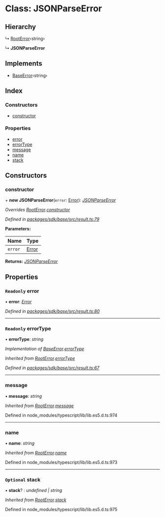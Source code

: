 # Class: JSONParseError

## Hierarchy

  ↳ [RootError](_result_.rooterror.md)‹string›

  ↳ **JSONParseError**

## Implements

* [BaseError](../interfaces/_result_.baseerror.md)‹string›

## Index

### Constructors

* [constructor](_result_.jsonparseerror.md#constructor)

### Properties

* [error](_result_.jsonparseerror.md#readonly-error)
* [errorType](_result_.jsonparseerror.md#readonly-errortype)
* [message](_result_.jsonparseerror.md#message)
* [name](_result_.jsonparseerror.md#name)
* [stack](_result_.jsonparseerror.md#optional-stack)

## Constructors

###  constructor

\+ **new JSONParseError**(`error`: [Error](_result_.rooterror.md#static-error)): *[JSONParseError](_result_.jsonparseerror.md)*

*Overrides [RootError](_result_.rooterror.md).[constructor](_result_.rooterror.md#constructor)*

*Defined in [packages/sdk/base/src/result.ts:79](https://github.com/celo-org/celo-monorepo/blob/master/packages/sdk/base/src/result.ts#L79)*

**Parameters:**

Name | Type |
------ | ------ |
`error` | [Error](_result_.rooterror.md#static-error) |

**Returns:** *[JSONParseError](_result_.jsonparseerror.md)*

## Properties

### `Readonly` error

• **error**: *[Error](_result_.rooterror.md#static-error)*

*Defined in [packages/sdk/base/src/result.ts:80](https://github.com/celo-org/celo-monorepo/blob/master/packages/sdk/base/src/result.ts#L80)*

___

### `Readonly` errorType

• **errorType**: *string*

*Implementation of [BaseError](../interfaces/_result_.baseerror.md).[errorType](../interfaces/_result_.baseerror.md#errortype)*

*Inherited from [RootError](_result_.rooterror.md).[errorType](_result_.rooterror.md#readonly-errortype)*

*Defined in [packages/sdk/base/src/result.ts:67](https://github.com/celo-org/celo-monorepo/blob/master/packages/sdk/base/src/result.ts#L67)*

___

###  message

• **message**: *string*

*Inherited from [RootError](_result_.rooterror.md).[message](_result_.rooterror.md#message)*

Defined in node_modules/typescript/lib/lib.es5.d.ts:974

___

###  name

• **name**: *string*

*Inherited from [RootError](_result_.rooterror.md).[name](_result_.rooterror.md#name)*

Defined in node_modules/typescript/lib/lib.es5.d.ts:973

___

### `Optional` stack

• **stack**? : *undefined | string*

*Inherited from [RootError](_result_.rooterror.md).[stack](_result_.rooterror.md#optional-stack)*

Defined in node_modules/typescript/lib/lib.es5.d.ts:975
